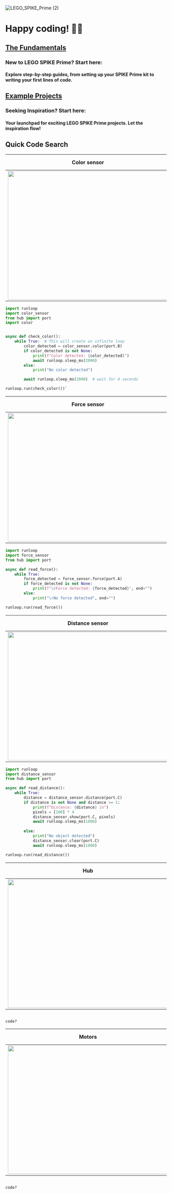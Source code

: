 ![LEGO_SPIKE_Prime (2)](https://github.com/tconey01/legospikeprime-repo/assets/119706185/57541aa3-a0eb-41f1-a89f-007c188684f1)

# Happy coding! 🚀🔧

## [The Fundamentals](TheFundamentals)
### New to LEGO SPIKE Prime? Start here:
#### Explore step-by-step guides, from setting up your SPIKE Prime kit to writing your first lines of code.

## [Example Projects](ExampleProjects)
### Seeking Inspiration? Start here:
#### Your launchpad for exciting LEGO SPIKE Prime projects. Let the inspiration flow!

## **Quick Code Search**



| Color sensor                    | Code Description                       |
|---------------------------------|----------------------------------------|
| <img src="https://github.com/tconey01/legospikeprime-repo/assets/119706185/b604e2e9-c6cb-4ad3-827a-2c2206158ac3" width="500" height="400"> |    This is code    |

```python
import runloop 
import color_sensor
from hub import port
import color


async def check_color():
    while True:  # This will create an infinite loop
        color_detected = color_sensor.color(port.B)
        if color_detected is not None:
            print(f"Color detected: {color_detected}")
            await runloop.sleep_ms(2000)
        else:
            print("No color detected")

        await runloop.sleep_ms(2000)  # wait for 4 seconds

runloop.run(check_color())`


```

| Force sensor                    | Code Description                       |
|---------------------------------|----------------------------------------|
| <img src="https://github.com/tconey01/legospikeprime-repo/assets/119706185/95f8b808-f811-4a81-9804-e810ecf09ea1" width="500" height="400"> |    This is code    |

```python
import runloop
import force_sensor
from hub import port

async def read_force():
    while True:  
        force_detected = force_sensor.force(port.A)
        if force_detected is not None:
            print(f"\rForce detected: {force_detected}", end="")
        else:
            print("\rNo force detected", end="")

runloop.run(read_force())

```


| Distance sensor                 | Code Description                       |
|---------------------------------|----------------------------------------|
| <img src="https://github.com/tconey01/legospikeprime-repo/assets/119706185/9d6b0a5b-4426-4bf6-abd2-97cd5b9b8e7f" width="500" height="400"> |     This is code    |

```python
import runloop
import distance_sensor
from hub import port

async def read_distance():
    while True:  
        distance = distance_sensor.distance(port.C)
        if distance is not None and distance >= 1:
            print(f"Distance: {distance} in")
            pixels = [100] * 4
            distance_sensor.show(port.C, pixels)
            await runloop.sleep_ms(1000)
        
        else:
            print("No object detected")
            distance_sensor.clear(port.C)  
            await runloop.sleep_ms(1000)

runloop.run(read_distance())

```


| Hub                             | Code Description                       |
|---------------------------------|----------------------------------------|
| <img src="https://github.com/tconey01/legospikeprime-repo/assets/119706185/d3353905-bfcd-4098-b764-7fb7994c7549" width="500" height="400"> |      This is code    |

```python

code?

```

| Motors                           | Code Description                       |
|--------------------------------- |----------------------------------------|
| <img src="https://github.com/tconey01/legospikeprime-repo/assets/119706185/1aa642f5-e84d-4d56-bea8-8f86f3b7eb92" width="500" height="400"> |   This is code       |

```python

code?

```


                                           
